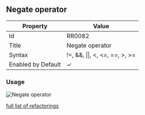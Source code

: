 ## Negate operator

| Property           | Value                             |
| ------------------ | --------------------------------- |
| Id                 | RR0082                            |
| Title              | Negate operator                   |
| Syntax             | \!=, &&, \|\|, \<, \<=, ==, >, >= |
| Enabled by Default | &#x2713;                          |

### Usage

![Negate operator](../../images/refactorings/NegateOperator.png)

[full list of refactorings](Refactorings.md)